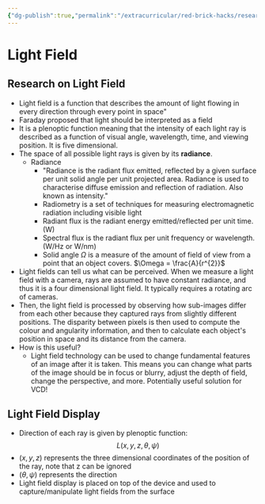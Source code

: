 ```yaml
---
{"dg-publish":true,"permalink":"/extracurricular/red-brick-hacks/research/1-light-fields/","dgHomeLink":true,"dgPassFrontmatter":false,"dgShowLocalGraph":true}
---
```


# Light Field
## Research on Light  Field
- Light field is a function that describes the amount of light flowing in every direction through every point in space"
- Faraday proposed that light should be interpreted  as a field
- It is a plenoptic function meaning that the intensity  of each light ray is described as  a function of visual angle, wavelength, time, and viewing position. It is five dimensional.
- The space of all possible light  rays is given by its **radiance**. 
	- Radiance
		- "Radiance is the radiant flux emitted, reflected by a given surface per unit solid angle per unit projected area. Radiance is used  to characterise diffuse emission and reflection of radiation. Also known as intensity."
		- Radiometry is a set of techniques for measuring electromagnetic radiation including visible light
		- Radiant flux is the radiant energy emitted/reflected per  unit time. (W)
		- Spectral flux is the radiant flux per unit frequency or wavelength. (W/Hz or W/nm)
		- Solid angle $\Omega$ is a measure of the amount of field of view from a point that an object covers. $\Omega = \frac{A}{r^{2}}$
- Light fields can tell us what can be perceived. When we measure a light  field with a camera, rays are assumed to have constant radiance, and thus it is a four dimensional light field. It typically requires a rotating arc of cameras.
- Then, the light field is  processed by observing how sub-images differ  from each other because they captured rays from slightly  different positions. The disparity between pixels is then used to compute the colour and angularity information, and then to calculate each object's position in space and its distance from the camera. 
- How is this useful?
	- Light field technology can be used to change fundamental features of an image after it is taken. This means you can change what parts of the image should be in focus or blurry, adjust the depth of field, change the perspective, and more. Potentially useful solution for VCD!
## Light Field Display
- Direction of each ray is given by plenoptic function: $$L(x,y,z,\theta,\psi)$$
- $(x,y,z)$ represents the three dimensional coordinates of the position of the ray, note that z  can be ignored
- $(\theta, \psi)$ represents the direction
- Light field display is placed on top of the device and used to capture/manipulate light fields from the surface


